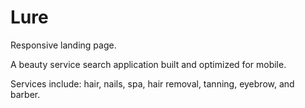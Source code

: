 # Lure

Responsive landing page.

A beauty service search application built and optimized for mobile.

Services include: hair, nails, spa, hair removal, tanning, eyebrow, and barber.

